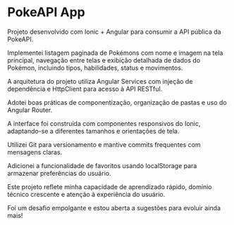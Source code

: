 # PokeAPI App

Projeto desenvolvido com Ionic + Angular para consumir a API pública da PokeAPI.

Implementei listagem paginada de Pokémons com nome e imagem na tela principal, navegação entre telas e exibição detalhada de dados do Pokémon, incluindo tipos, habilidades, status e movimentos.

A arquitetura do projeto utiliza Angular Services com injeção de dependência e HttpClient para acesso à API RESTful.

Adotei boas práticas de componentização, organização de pastas e uso do Angular Router.

A interface foi construída com componentes responsivos do Ionic, adaptando-se a diferentes tamanhos e orientações de tela.

Utilizei Git para versionamento e mantive commits frequentes com mensagens claras.

Adicionei a funcionalidade de favoritos usando localStorage para armazenar preferências do usuário.

Este projeto reflete minha capacidade de aprendizado rápido, domínio técnico crescente e atenção à experiência do usuário.

Foi um desafio empolgante e estou aberta a sugestões para evoluir ainda mais!

